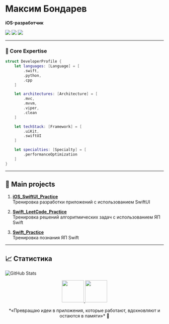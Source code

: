 # Максим Бондарев
**iOS-разработчик**


<p align="left"> 
  <img src="https://img.shields.io/badge/Swift-FA7343?style=for-the-badge&logo=swift&logoColor=white" /> 
  <img src="https://img.shields.io/badge/Xcode-007ACC?style=for-the-badge&logo=Xcode&logoColor=white" />
  <img src="https://img.shields.io/badge/-TestFlight-000000?style=for-the-badge&logo=TestFlight&logoColor=white" /> </p>



---

### 📱 Core Expertise
```swift
struct DeveloperProfile {
    let languages: [Language] = [
        .swift,
        .python,
        .cpp
    ]

    let architectures: [Architecture] = [
        .mvc,
        .mvvm,
        .viper,
        .clean
    ]

    let techStack: [Framework] = [
        .uiKit,
        .swiftUI
    ]

    let specialties: [Specialty] = [
        .performanceOptimization
    ]
}
```

---

## 📱 Main projects  
1. **[iOS_SwiftUI_Practice](https://github.com/MaximB0nd/SwiftUILessons)**  
   Тренировка разработки приложений с использованием SwiftUI

2. **[Swift_LeetCode_Practice](https://github.com/MaximB0nd/LeetCodePractice)**  
   Тренировка решений алгоритмических задач с использованием ЯП Swift

3. **[Swift_Practice](https://github.com/MaximB0nd/SwiftLessons)**  
   Тренировка познания ЯП Swift
 

---

## 📈 Статистика   
![GitHub Stats](https://github-readme-stats.vercel.app/api?username=MaximB0nd&show_icons=true&theme=radical)   

<p align="center">
  <a href="mailto:sersim11@yandex.ru"> <img src="https://img.icons8.com/clouds/100/email.png" width="70"> </a> 
  <a href="https://t.me/Maxim_B0nd"> <img src="https://img.icons8.com/clouds/100/telegram-app.png" width="70"> </a>
</p>
<p align="center">
*«Превращаю идеи в приложения, которые работают, вдохновляют и остаются в памяти»* 🌟  
</p>
